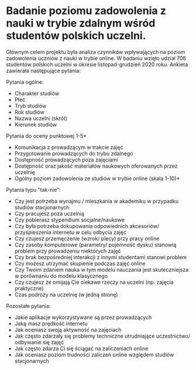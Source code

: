 # Badanie poziomu zadowolenia z nauki w trybie zdalnym wśród studentów polskich uczelni.

Głównym celem projektu była analiza czynników wpływających na poziom zadowolenia uczniów z nauki w trybie online. W badaniu wzięło udział 706 studentów polskich uczelni w okresie listopad-grudzień 2020 roku. 
Ankieta zawierała następujące pytania:

Pytania ogólne:
- Charakter studiów
- Płeć
- Tryb studiów
- Rok studiów
- Nazwa uczelni (skrót)
- Kierunek studiów

Pytania do oceny punktowej 1-5*
- Komunikacja z prowadzącym w trakcie zajęć
- Przygotowanie prowadzących do trybu zdalnego
- Dostępność prowadzących poza zajęciami
- Dostępność oraz jakość materiałów naukowych oferowanych przez uczelnię
- Ogólny poziom zadowolenia ze studiów w trybie online (skala 1-10)*

Pytania typu "tak-nie":
- Czy jest potrzeba wynajmu / mieszkania w akademiku w przypadku studiów stacjonarnych
- Czy pracujesz poza uczelnią
- Czy pobierasz stypendium socjalne/naukowe
- Czy była potrzeba dokupowania odpowiednich akcesoriów/ przyśpieszenia internetu w celu odbycia zajęć  
- Czy czujesz przemęczenie (wzrok/ plecy) przy pracy online
- Czy zasoby komputerowe (parametry/ pojemność dysku) stanowią problem przy prowadzeniu niektórych zajęć      
- Czy brak bezpośredniej interakcji z innymi studentami stanowi problem
- Czy możesz utrzymać skupienie podczas zajęć online
- Czy Twoim zdaniem nauka w tym modelu nauczania jest skuteczniejsza w porównaniu do modelu klasycznego
- Czy czujesz że omijają Cie ciekawe rzeczy na uczelni (np. zajęcia praktyczne)
- Czas podróży na uczelnię (w jedną stronę)


Pozostałe pytania:
- Jakie aplikacje wykorzystywane są przez prowadzących
- Jaką masz prędkość internetu
- Jak oceniasz swoją aktywność na zajęciach
- Jak często zdarzały się problemy techniczne utrudniające uczestnictwo/ odbywanie się zajęć
- Jak często zdarza Ci się ściągać na zaliczeniach online
- Jak oceniasz poziom trudności zaliczeń online względem studiów stacjonarnych


